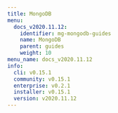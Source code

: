 ```yaml
---
title: MongoDB
menu:
  docs_v2020.11.12:
    identifier: mg-mongodb-guides
    name: MongoDB
    parent: guides
    weight: 10
menu_name: docs_v2020.11.12
info:
  cli: v0.15.1
  community: v0.15.1
  enterprise: v0.2.1
  installer: v0.15.1
  version: v2020.11.12
---
```


